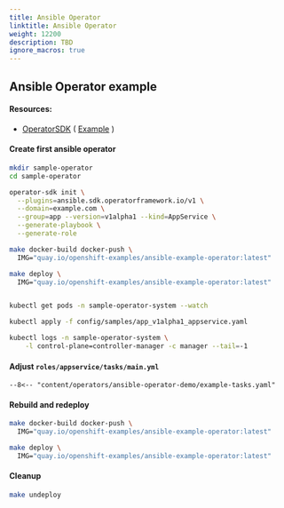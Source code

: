 ```yaml
---
title: Ansible Operator
linktitle: Ansible Operator
weight: 12200
description: TBD
ignore_macros: true
---
```

## Ansible Operator example

#### Resources:

* [OperatorSDK](https://github.com/operator-framework/operator-sdk/) \( [Example](https://github.com/operator-framework/operator-sdk/#create-and-deploy-an-app-operator) \)

#### Create first ansible operator

```bash
mkdir sample-operator
cd sample-operator

operator-sdk init \
  --plugins=ansible.sdk.operatorframework.io/v1 \
  --domain=example.com \
  --group=app --version=v1alpha1 --kind=AppService \
  --generate-playbook \
  --generate-role

make docker-build docker-push \
  IMG="quay.io/openshift-examples/ansible-example-operator:latest"

make deploy \
  IMG="quay.io/openshift-examples/ansible-example-operator:latest"


kubectl get pods -n sample-operator-system --watch

kubectl apply -f config/samples/app_v1alpha1_appservice.yaml

kubectl logs -n sample-operator-system \
    -l control-plane=controller-manager -c manager --tail=-1

```

#### Adjust `roles/appservice/tasks/main.yml`

```text
--8<-- "content/operators/ansible-operator-demo/example-tasks.yaml"
```

#### Rebuild and redeploy

```bash
make docker-build docker-push \
  IMG="quay.io/openshift-examples/ansible-example-operator:latest"

make deploy \
  IMG="quay.io/openshift-examples/ansible-example-operator:latest"
```

#### Cleanup

```bash
make undeploy
```

